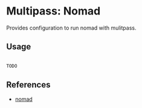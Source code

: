 # Multipass: Nomad

Provides configuration to run nomad with mulitpass.

## Usage

```bash

TODO
```

## References

- [nomad](https://www.nomadproject.io)
